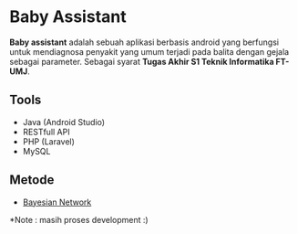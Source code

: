 # Baby Assistant
<b>Baby assistant</b> adalah sebuah aplikasi berbasis android yang berfungsi untuk mendiagnosa penyakit yang umum terjadi pada balita dengan gejala sebagai parameter. Sebagai syarat <b>Tugas Akhir S1 Teknik Informatika FT-UMJ</b>.

## Tools
- Java (Android Studio)
- RESTfull API
- PHP (Laravel)
- MySQL

## Metode 
- <a href="https://en.wikipedia.org/wiki/Bayesian_network">Bayesian Network</a>

*Note : masih proses development :)
